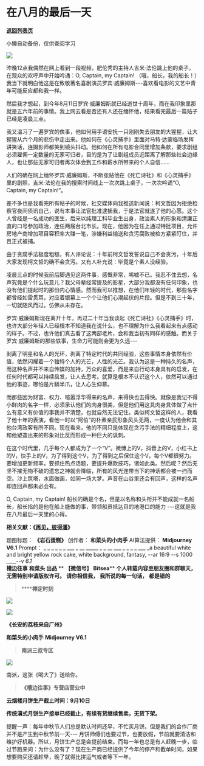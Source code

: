 # 在八月的最后一天

[**返回列表页**](/gzh/槽边往事)

小懒自动备份，仅供查阅学习

![](https://mmbiz.qpic.cn/mmbiz_jpg/Ia6gU9JNtkoC1LrcMxyDXYmjYoia7LvvXFkKukibp8bxnib1BfE7iax9GIRHXyfgeKiavewOdtzxfUeeS9xTTjEl1zg/640?wx_fmt=jpeg&from;=appmsg)

昨晚12点我偶然在网上看到一段视频，肥伦秀的主持人吉米·法伦跳上他的桌子，在观众的欢呼声中开始吟诵：O, Captain, my Captain!
（哦，船长，我的船长！）我当下就明白他这是在致敬著名喜剧演员罗宾·威廉姆斯---喜欢看电影的文艺中青年可能反应都和我一样。

然后我才想起，到今年8月11日罗宾·威廉姆斯就已经逝世十周年，而在我印象里那就是五六年前的事情。我上网去看是否还有人还在缅怀他，结果看完最后一篇贴子已经是凌晨三点。  

我又温习了一遍罗宾的佚事，他如何用手语安抚一只刚刚失去朋友的大猩猩，让大猩猩从六个月的悲伤中走出来。他如何在《心灵捕手》里面对马特·达蒙临场发挥讲笑话，连摄影师都笑到镜头抖动。他如何在所有电影合同里增加条款，要求剧组必须雇佣一定数量的无家可归者，目的是为了让剧组成员近距离了解那些社会边缘人，也让那些无家可归者再次体会到工作和薪水所带来的个人自信......

人们的确在网上缅怀罗宾·威廉姆斯，不断张贴他在《死亡诗社》和《心灵捕手》里的剧照，吉米·法伦在我的搜索时间线上一次次跳上桌子，一次次吟诵“O,
Captain, my Captain!”。

差不多也是我看完所有帖子的时候，社交媒体向我推送新闻说：柯文哲因为拒绝检察官夜间侦讯自己，说有本事让法官批准逮捕我，于是法官就遂了他的心愿。这个人曾经是一名成功的医生，后来以纯理工科毕业生出身，政治素人的形象和清廉正直的口号参加政治，连任两届台北市长。现在，他因为在任上通过特批项目，允许房地产商增加项目容积率大赚一笔，涉嫌利益输送和贪污腐败被检方紧紧盯住，并且正式被捕。

由于贪腐手法极度粗糙，有人评论说：十年前柯文哲发誓说自己不会贪污，十年后大家发现柯文哲的确不会贪污。又有人补充说：毕竟是个素人没经验。

凌晨三点的时候我前后脚遇见这两件事，感慨非常，唏嘘不已。我忍不住去想，名声究竟是个什么玩意儿？我父母辈经常提及的影星，大部分我都没有任何印象，也没有他们提起时的那份内心情感。然而我可以推想，在他们年轻的时代，那些名字都曾经如雷贯耳，对应着银幕上一个个让他们心潮起伏的片段。但是不到三十年，一切就随风而过，仿佛从未存在。

罗宾·威廉姆斯现在离开十年，再过二十年当我谈起《死亡诗社》《心灵捕手》时，也许大部分年轻人已经根本不知道我在说什么，也不理解为什么我看起来有点感动的样子。不过，也许他们真去看了这两部老片，会和我当初有同样的感触。而关于罗宾·威廉姆斯的那些轶事，生命力可能则会更为久远---

剥离了明星和名人的光环，剥离了特定时代的共同经验，这些事情本身依然有价值，依然闪耀着一个独特个人的光芒，人性的光芒。我认为这是一种持久的名声，而这种名声并不来自传媒的加持，万众的喜爱，而是来自行动本身具有的启发，在任何时代都可以持续启发，让人去思考。就算是根本不认识这个人，依然可以通过他的事迹，哪怕是片鳞半爪，让人心生仰慕。

而那些因为财富、权力、喧嚣浮华得来的名声，来得快也去得快。就像是我记不得小鲜肉的名字一样，必须承认他们的肉身很美，但是他们用这具肉身具体做了点什么有意义有价值的事我并不清楚，也就自然无法记住。类似柯文哲这样的人，我看了他十年的表演，看他一时以“阿伯”的朴素亲民形象风头无两，一度认为他会和其他台湾政客有所不同。现在看来，他的不同只是体现在贪污手法的精细程度上，这和他塑造出来的形象对比反而形成一种巨大的讽刺。

在这个时代里，几乎每个人都成为了一个“V”。微博上的V，抖音上的V，小红书上的V，快手上的V，为了得到这个V，为了得到之后保住这个V，每个V都很努力。要增加更新频率，要抓住热点话题，要提升爆款技巧，诸如此类。然后呢？然后无坚不摧无物不破的遗忘之神就会降临，所有的风光连带当下的神话都会被一扫而空。沙上筑塔，水面做画，如同一场大梦。声音在山谷里还会有回声，这样的名声却连回声都未必会有。  

O, Captain, my Captain! 船长的确是个名，但是以名称和头衔并不能成就一名船长，船长指的是他在船上能做的事，带领船员抵达目的地港口的能力
---这就是我在八月最后一天里的心得。

  

**相关文献：《[再见，彼得潘](http://mp.weixin.qq.com/s?__biz=MjM5MjAzODU2MA==&mid=201368617&idx=1&sn=3d19b9d5585f57f0408a1773276f7169&chksm=2f586fe6182fe6f085508cb034176eb5d7728a740c1dd6ac271105bc6e642fe59a06975a1559&scene=21#wechat_redirect)》**

  

题图标题： **《岩石蛋糕》** 创作者： **和菜头的小肉手** AI算法提供： **Midjourney V6.1** Prompt： _ _ _ _
_ _ ___ _ __ _____ _ _ __ ___ _ _ _ _ ___ _a beautiful white and bright yellow
rock cake, white background, fantasy, --ar 16:9 --s 1000 ______-_-v 6.1_  
 **槽边往事** **和菜头 出品** ** **【微信号】** **Bitsea**** **个人转载内容至朋友圈和群聊天，无需特别申请版权许可。**
**请你相信我，** **我所说的每一句话，** **都是错的**

>  ******禅定时刻**

![](https://mmbiz.qpic.cn/mmbiz_jpg/Ia6gU9JNtkoC1LrcMxyDXYmjYoia7LvvXMfibjAxia7nib8zxslx8GjGSs8ribQqjt1gb0PzLZzevNM4icrDMmR3gXMA/640?wx_fmt=jpeg&from;=appmsg)

![](https://mmbiz.qpic.cn/mmbiz_jpg/Ia6gU9JNtkoC1LrcMxyDXYmjYoia7LvvXKA3pkJXVAgtxtWr4IZrf91aWRLfImIRY8ibTLZczYTjVqGKRZeTMagQ/640?wx_fmt=jpeg&from;=appmsg)

 **《长安的荔枝来自广州》**

 **和菜头的小肉手** **Midjourney V6.1**

>  **南派三叔专区**

![](https://mmbiz.qpic.cn/mmbiz_jpg/Ia6gU9JNtkoC1LrcMxyDXYmjYoia7LvvXyBR8ciabFwz2MxCv6uXw8lbkLL8SdFySicYKG7jxaYBVnGKcibv3GWxoA/640?wx_fmt=jpeg&from;=appmsg)

南派，这张《喝大了》送给你。

>  **《槽边往事》专营店营业中**

 **云烟楼月饼生产截止时间：9月10日**  

 **传统滇式月饼生产接单已经截止，有续有货继续售卖，无货下架。**  

提醒一声：每年中秋节人们总是默认时间还早，不忙买月饼。但是我们的合作厂商并不是产生到中秋节前一天---
月饼师傅们也要过节，也要放假，节前就要清洁和维护好机器。所以，月饼生产总是会提前结束。而每一年也总是有人赶晚一步，临过节跑来问：为什么没有了？现在生产商已经提供了今年的停产和截单时间，如果想要购买还请趁早，晚了就得比拼运气或者等下一年。

